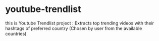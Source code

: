 # youtube-trendlist
this is Youtube Trendlist project : Extracts top trending videos with their hashtags of preferred country (Chosen by user from the available countries) 
